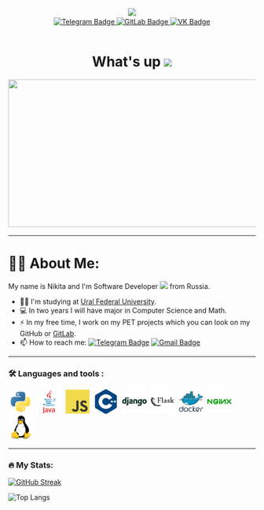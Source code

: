 
<div id="header" align="center">
  <img src="https://media.giphy.com/media/QTfX9Ejfra3ZmNxh6B/giphy.gif" width="200"/>
  <div id="badges" align="center">
    <a href="https://t.me/tkach_nikita">
        <img src="https://img.shields.io/badge/Telegram-blue?logo=telegram&logoColor=white&style=for-the-badge" alt="Telegram Badge"/>
    </a>
    <a href="https://gitlab.com/TkachNekit">
      <img src="https://img.shields.io/badge/GitLab-orange?logo=gitlab&logoColor=white&style=for-the-badge" alt="GitLab Badge"/>
    </a>
    <a href="https://vk.com/tkach_nekit">
        <img src="https://img.shields.io/badge/VK-blue?logo=vk&logoColor=white&style=for-the-badge" alt="VK Badge"/>
    </a>
  </div>
  <img src="https://komarev.com/ghpvc/?username=TkachNekit&style=flat-square&color=blue" alt=""/>
  <h1>
    What's up
    <img src="https://media.giphy.com/media/hvRJCLFzcasrR4ia7z/giphy.gif" width="30px"/>
  </h1>
</div>
<div align="center">
  <img src="https://media.giphy.com/media/dWesBcTLavkZuG35MI/giphy.gif" width="600" height="300"/>
</div>

---

# :man_technologist: About Me:
My name is Nikita and I'm Software Developer <img src="https://media.giphy.com/media/WUlplcMpOCEmTGBtBW/giphy.gif" width="30"> from Russia.
- :man_student: I'm studying at [Ural Federal University](https://en.wikipedia.org/wiki/Ural_Federal_University).
- :computer: In two years I will have major in Computer Science and Math.
- :zap: In my free time, I work on my PET projects which you can look on my GitHub or [GitLab](https://gitlab.com/TkachNekit).
- :mailbox: How to reach me: [![Telegram Badge](https://img.shields.io/badge/Telegram-blue?logo=telegram&logoColor=white&style=flat)](https://t.me/tkach_nikita) [![Gmail Badge](https://img.shields.io/badge/Gmail-white?logo=gmail&logoColor=red&style=flat)](https://mail.google.com/mail/u/1/#inbox?compose=GTvVlcSDXXnRtGXMlLJWxVnDJgczlXVdbKbvQXGdjwpVZKFwmmcvhwZcQFRtXFjqDgsKJgkDCQXGh)

---

### :hammer_and_wrench: Languages and tools :
<div>
  <img src="https://github.com/devicons/devicon/blob/master/icons/python/python-original.svg" title="Python" alt="Python" width="50" height="50"/>&nbsp;
  <img src="https://github.com/devicons/devicon/blob/master/icons/java/java-original-wordmark.svg" title="Java" alt="Java" width="50" height="50"/>&nbsp;
  <img src="https://github.com/devicons/devicon/blob/master/icons/javascript/javascript-original.svg" title="JavaScript" alt="JavaScript" width="50" height="50"/>&nbsp;
  <img src="https://github.com/devicons/devicon/blob/master/icons/cplusplus/cplusplus-plain.svg" title="Cplusplus" alt="Cplusplus" width="50" height="50"/>&nbsp
  <img src="https://github.com/devicons/devicon/blob/master/icons/django/django-plain-wordmark.svg" title="Django" alt="Django" width="50" height="50"/>&nbsp;
  <img src="https://github.com/devicons/devicon/blob/master/icons/flask/flask-original-wordmark.svg" title="Flask" alt="Flask" width="50" height="50"/>&nbsp;
  <img src="https://github.com/devicons/devicon/blob/master/icons/docker/docker-original-wordmark.svg" title="Docker" alt="Docker" width="50" height="50"/>&nbsp;
  <img src="https://github.com/devicons/devicon/blob/master/icons/nginx/nginx-original.svg" title="Nginx" alt="Nginx" width="50" height="50"/>&nbsp;
  <img src="https://github.com/devicons/devicon/blob/master/icons/linux/linux-original.svg" title="Linux" alt="Linux" width="50" height="50"/>&nbsp;
</div>

---

### :fire: My Stats: 
[![GitHub Streak](http://github-readme-streak-stats.herokuapp.com?user=TkachNekit&theme=dark&background=000000)](https://git.io/streak-stats)

![Top Langs](https://github-readme-stats.vercel.app/api/top-langs/?username=TkachNekit&show_icons=true)
